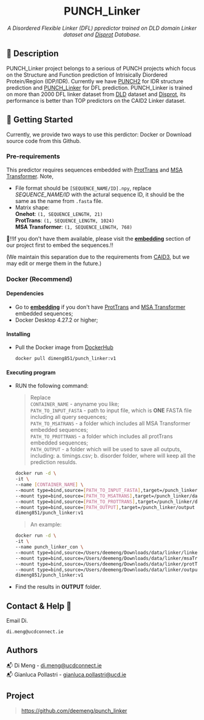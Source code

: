 <h1 align="center">PUNCH_Linker</h1>
<p align="center"><i>A Disordered Flexible Linker (DFL) ppredictor trained on DLD domain Linker dataset and <a href="https://disprot.org/">Disprot</a> Database.</i></p>

## 📝 Description
PUNCH_Linker project belongs to a serious of PUNCH projects which focus on the Structure and Function prediction of Intrisically Diordered Protein/Region (IDP/IDR).
Currently we have <a href="https://disprot.org/">PUNCH2</a> for IDR structure prediction and <a href="https://disprot.org/">PUNCH_Linker</a> for DFL prediction.
PUNCH_Linker is trained on more than 2000 DFL linker dataset from <a href="https://disprot.org/">DLD</a> dataset and <a href="https://disprot.org/">Disprot</a>, its performance is better than TOP predictors on the CAID2 Linker dataset.

## 🐣 Getting Started
Currently, we provide two ways to use this perdictor: Docker or Download source code from this Github.
### Pre-requirements
This predictor requires sequences embedded with [ProtTrans](https://github.com/agemagician/ProtTrans) and [MSA Transformer](https://github.com/facebookresearch/esm).
Note, 
* File format should be `[SEQUENCE_NAME/ID].npy`, replace *SEQUENCE_NAME/ID* with the actural sequence ID, it should be the same as the name from `.fasta` file.
* Matrix shape: \
  **Onehot**: `(1, SEQUENCE_LENGTH, 21)` \
  **ProtTrans**: `(1, SEQUENCE_LENGTH, 1024)` \
  **MSA Transformer**: `(1, SEQUENCE_LENGTH, 768)`

📣‼️If you don't have them available, please visit the **[embedding](https://github.com/deemeng/embedding)** section of our project first to embed the sequences.‼️

(We maintain this separation due to the requirements from [CAID3](https://caid.idpcentral.org/challenge), but we may edit or merge them in the future.)
### Docker (Recommend)
#### Dependencies
* Go to **[embedding](https://github.com/deemeng/embedding)** if you don't have [ProtTrans](https://github.com/agemagician/ProtTrans) and [MSA Transformer](https://github.com/facebookresearch/esm) embedded sequences;
* Docker Desktop 4.27.2 or higher;
#### Installing
* Pull the Docker image from  <a href="https://hub.docker.com/repository/docker/dimeng851/punch_linker/tags">DockerHub</a>
  ```sh
  docker pull dimeng851/punch_linker:v1
  ```

#### Executing program
* RUN the following command:
  >Replace \
  >`CONTAINER_NAME` - anyname you like; \
  >`PATH_TO_INPUT_FASTA` - path to input file, which is **ONE** FASTA file including all query sequences; \
  >`PATH_TO_MSATRANS` - a folder which includes all MSA Transformer embedded sequences; \
  >`PATH_TO_PROTTRANS` - a folder which includes all protTrans embedded sequences; \
  >`PATH_OUTPUT` - a folder which will be used to save all outputs, including: a. timings.csv; b. disorder folder, where will keep all the prediction resulds.
  ```sh
  docker run -d \
  -it \
  --name [CONTAINER_NAME] \
  --mount type=bind,source=[PATH_TO_INPUT_FASTA],target=/punch_linker/data/input.fasta \
  --mount type=bind,source=[PATH_TO_MSATRANS],target=/punch_linker/data/msaTrans \
  --mount type=bind,source=[PATH_TO_PROTTRANS],target=/punch_linker/data/protTrans \
  --mount type=bind,source=[PATH_OUTPUT],target=/punch_linker/output \
  dimeng851/punch_linker:v1
  ```
  > 
  >An example:
  ```sh
  docker run -d \
  -it \
  --name punch_linker_con \
  --mount type=bind,source=/Users/deemeng/Downloads/data/linker/linker.fasta,target=/punch_linker/data/input.fasta \
  --mount type=bind,source=/Users/deemeng/Downloads/data/linker/msaTrans,target=/punch_linker/data/msaTrans \
  --mount type=bind,source=/Users/deemeng/Downloads/data/linker/protTrans,target=/punch_linker/data/protTrans \
  --mount type=bind,source=/Users/deemeng/Downloads/data/linker/output,target=/punch_linker/output \
  dimeng851/punch_linker:v1
  ```
* Find the results in **OUTPUT** folder.

## Contact & Help 📩

Email Di.
```
di.meng@ucdconnect.ie
```

## Authors
📬 Di Meng - di.meng@ucdconnect.ie \
📬 Gianluca Pollastri - gianluca.pollastri@ucd.ie 

## Project
>https://github.com/deemeng/punch_linker
